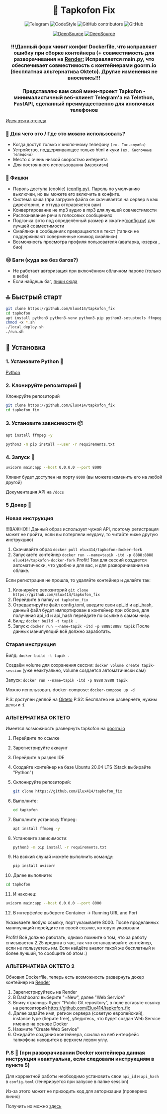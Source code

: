 
<div align="center">

# 👞 Tapkofon Fix

![Telegram](https://img.shields.io/badge/Telegram-blue?style=flat&logo=telegram)
![CodeStyle](https://img.shields.io/badge/code%20style-black-black)
![GitHub contributors](https://img.shields.io/github/contributors/D4n13l3k00/tapkofon)
![GitHub](https://img.shields.io/github/license/D4n13l3k00/tapkofon)

[![DeepSource](https://deepsource.io/gh/D4n13l3k00/tapkofon.svg/?label=active+issues&token=zBpkbE5y6_lXYxJ6RtPVrJQ1)](https://deepsource.io/gh/D4n13l3k00/tapkofon/?ref=repository-badge)
[![DeepSource](https://deepsource.io/gh/D4n13l3k00/tapkofon.svg/?label=resolved+issues&token=zBpkbE5y6_lXYxJ6RtPVrJQ1)](https://deepsource.io/gh/D4n13l3k00/tapkofon/?ref=repository-badge)

### !!!Данный форк чинит конфиг Dockerfile, что исправляет ошибку при сборке контейнера (+ совместимость для разворачивания на [Render](https://render.com/); Исправляется main.py, что обеспечивает совместимость с контейнерами goorm.io (бесплатная альтернатива Okteto). Другие изменения не вносились!!!

### Представляю вам свой мини-проект **Tapkofon** - минималистичный веб-клиент Telegram'а на Telethon, FastAPI, сделанный преимущественно для кнопочных телефонов

</div>

[Идея взята отсюда](https://github.com/xadjilut/microclient)

### 📜 Для чего это / Где это можно использовать?

- Когда доступ только к кнопочному телефону `(ex. Гос.служба)`
- Устройство, поддерживающее только html и куки `(ex. Кнопочные телефоны)`
- Место с очень низкой скоростью интернета
- Для постоянного использования (мазохизм)

### 💖 Фишки

- Пароль доступа (cookie) ([config.py](/config.py#L11)). Пароль по умолчанию выключен, но вы можете его включить в конфиге.
- Система кэша (при загрузке файла он скачивается на сервер в кэш директорию, и оттуда отправляется вам)
- Конвертирование не mp3 аудио в mp3 для лучшей совместимости
- Распознавание речи в голосовых сообщениях
- Подгонка фото под определённый размер и сжатие([config.py](/config.py#L21)) для лучшей совместимости
- Смайлики в сообщениях превращаются в текст (тапики не поддерживают соверменные юникод смайлики)
- Возможность просмотра профиля пользователя (аватарка, юзерка , био)

### 😢 Баги (куда же без багов?)

- Не работает авторизация при включённом облачном пароле (только в вебе)
- Если найдешь баг, [пиши сюда](https://t.me/D4n13l3k00)

## 🔝 Быстрый старт

```bash
git clone https://github.com/Elux414/tapkofon_fix
cd tapkofon
apt install python3 python3-venv python3-pip python3-setuptools ffmpeg -y
chmod +x *.sh
./local_deploy.sh
./run.sh
```

## 🔻 Установка

### 1. Установите Python 🐍

[Python](https://www.python.org/downloads/)

### 2. Клонируйте репозиторий 📩

Клонируйте репозиторий

```bash
git clone https://github.com/Elux414/tapkofon_fix
cd tapkofon_fix
```

### 3. Установите зависимости 📦

```bash
apt install ffmpeg -y

python3 -m pip install --user -r requirements.txt
```

### 4. Запуск 🚀

```bash
uvicorn main:app --host 0.0.0.0 --port 8000
```

Клиент будет доступен на порту `8000` (вы можете изменить его на любой другой)

Документация API на `/docs`

### 5 Докер 🐳

### Новая инструкция

!!!ВАЖНО!!! Данный образ использует чужой API, поэтому регистрация может не пройти, если вы потерпели неудачу, то читайте ниже другую инструкцию)

1. Скачивайте образ `docker pull elux414/tapkofon-docker-fork`
2. Запускаете контейнер `docker run --name=tapik -itd -p 8888:8888 elux414/tapkofon-docker-fork`
Profit! Том для сессий создается автоматически, что удобно и для вас, и для разворачивания на облаке.

Если регистрация не прошла, то удаляйте контейнер и делайте так:

1. Клонируйте репозиторий `git clone https://github.com/Elux414/tapkofon_fix`
2. Перейдите в папку `cd tapkofon_fix`
3. Отредактируйте файл config.toml, введите свои api_id и api_hash, данный файл будет импортирован в контейнер при сборке, для получения api_id и api_hash перейдите по ссылке в самом низу.
4. Билд: `docker build -t tapik .`
5. Запуск: `docker run --name=tapik -itd -p 8888:8888 tapik`
После данных манипуляций всё должно заработать.

### Старая инструкция
Билд: `docker build -t tapik .`

Создаём volume для сохранения сессии: `docker volume create tapik-session` (уже неактуально, volume создается автоматически сам)

Запуск: `docker run --name=tapik -itd -p 8888:8888 tapik`

Можно использовать docker-compose: `docker-compose up -d`

P.S: доступен деплой на [Okteto](https://cloud.okteto.com/#/deploy?repository=https://github.com/D4n13l3k00/tapkofon) P.S2: Бесплатно не развернёте, нужны деньги :(

### АЛЬТЕРНАТИВА OKTETO

Имеется возможность развернуть tapkofon на [goorm.io](https://www.goorm.io/dashboard)

1. Перейдите по ссылке
2. Зарегистрируйте аккаунт
3. Перейдите в раздел IDE
4. Создайте контейнер на базе Ubuntu 20.04 LTS (Stack выбирайте "Python")
5. Склонируйте репозиторий:
   ```bash
   git clone https://github.com/Elux414/tapkofon_fix
   ```
   
6. Выполните:
   ```bash
   cd tapkofon
   ```
   
7. Выполните установку ffmpeg:
   ```bash
   apt install ffmpeg -y
   ```

8. Установите зависимости:
   ```bash
   python3 -m pip install -r requirements.txt
   
9. На всякий случай можете выполнить команду:
   ```bash
   pip install uvicorn
   ```
   
10. Далее выполните:
   ```bash
   cd tapkofon
   ```

11. И наконец:
   ```bash
   uvicorn main:app --host 0.0.0.0 --port 8000
   ```

12. В интерфейсе выберете Container -> Running URL and Port

Указываете любую ссылку, порт указываете 8000. После проделанных манипуляций перейдите по своей ссылке, которую указывали.

Profit! Всё должно работать, однако помните о том, что за работу списывается 2.25 кредита в час, так что останавливайте контейнер, если не пользуетесь им. Если найдёте аналог такой же бесплатный и более лучший, то сообщите об этом :)


### АЛЬТЕРНАТИВА OKTETO 2

Обновил Dockerfile, теперь есть возможность развернуть докер контейнер на [Render](https://render.com/)

1. Зарегистрируйтесь на Render
2. В Dashboard выберите "+New", далее "Web Service"
3. Внизу страницы будет "Public Git repository", в поле вставьте ссылку на репозиторий https://github.com/Elux414/tapkofon_fix
4. Далее задайте имя, регион сервера (советую европейский), instance type (берите free), убедитесь, что будет создан Web Service именно на основе Docker
5. Нажмите "Create Web Service"
6. Ожидайте создания контейнера, ссылка на веб интерфейс тапкофона находится в верхнем левом углу.


### P.S 🤫 (при разворачивании Docker контейнера данная инструкция неактуальна, если следовали инструкциям в пункте 5)

Для корректной работы необходимо установить свои `api_id` и `api_hash` в `config.toml` (генерируется при запуске в папке session)

Из-за этого может не приходить код для авторизации (проверено лично)

Получить их можно [здесь](https://my.telegram.org/apps)
